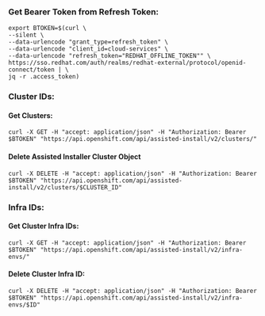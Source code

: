 ### Get Bearer Token from Refresh Token:

```
export BTOKEN=$(curl \
--silent \
--data-urlencode "grant_type=refresh_token" \
--data-urlencode "client_id=cloud-services" \
--data-urlencode "refresh_token="REDHAT_OFFLINE_TOKEN"" \
https://sso.redhat.com/auth/realms/redhat-external/protocol/openid-connect/token | \
jq -r .access_token)
```

### Cluster IDs:

#### Get Clusters:
```
curl -X GET -H "accept: application/json" -H "Authorization: Bearer $BTOKEN" "https://api.openshift.com/api/assisted-install/v2/clusters/"
```


#### Delete Assisted Installer Cluster Object
```
curl -X DELETE -H "accept: application/json" -H "Authorization: Bearer $BTOKEN" "https://api.openshift.com/api/assisted-install/v2/clusters/$CLUSTER_ID"
```


### Infra IDs:

#### Get Cluster Infra IDs:

```
curl -X GET -H "accept: application/json" -H "Authorization: Bearer $BTOKEN" "https://api.openshift.com/api/assisted-install/v2/infra-envs/"
```

#### Delete Cluster Infra ID:
```
curl -X DELETE -H "accept: application/json" -H "Authorization: Bearer $BTOKEN" "https://api.openshift.com/api/assisted-install/v2/infra-envs/$ID"
```